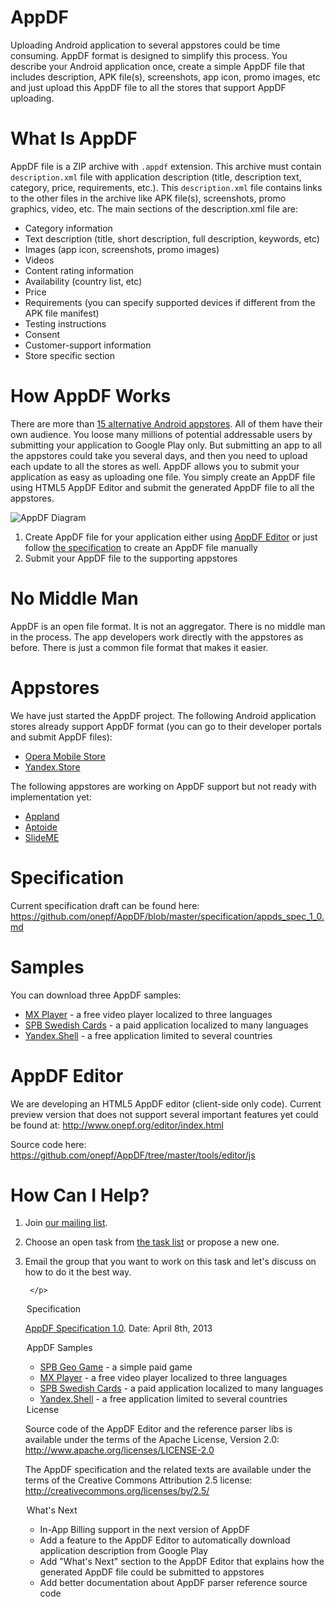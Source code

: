 AppDF
=====

Uploading Android application to several appstores could be time consuming. AppDF format is designed to simplify this process. You describe your Android application once, create a simple AppDF file that includes description, APK file(s), screenshots, app icon, promo images, etc and just upload this AppDF file to all the stores that support AppDF uploading.

What Is AppDF
=====
AppDF file is a ZIP archive with <code>.appdf</code> extension. This archive must contain <code>description.xml</code> file with
application description (title, description text, category, price, requirements, etc.). This <code>description.xml</code> file contains
links to the other files in the archive like APK file(s), screenshots, promo graphics, video, etc. The main sections
of the description.xml file are:
* Category information
* Text description (title, short description, full description, keywords, etc)
* Images (app icon, screenshots, promo images)
* Videos
* Content rating information
* Availability (country list, etc)
* Price
* Requirements (you can specify supported devices if different from the APK file manifest)
* Testing instructions
* Consent
* Customer-support information
* Store specific section

How AppDF Works
=====
There are more than <a href="https://github.com/onepf/AppDF/wiki/Android-Application-Stores">15 alternative Android appstores</a>. All of them have their own audience. You loose many millions of potential addressable users by submitting your application to Google Play only.
But submitting an app to all the appstores could take you several days, and then you need to upload each update to all the stores as well. AppDF allows you to submit your application as easy as uploading one file. You simply create an AppDF file using HTML5 AppDF Editor and submit the generated AppDF file to all the appstores. 

![AppDF Diagram](http://www.onepf.org/img/appdfdiagram.png "AppDF Diagram")

1. Create AppDF file for your application either using <a href="http://wwww.onepf.org/editor/">AppDF Editor</a> or just follow <a href="/appdf/specification/">the specification</a> to create an AppDF file manually
2. Submit your AppDF file to the supporting appstores

No Middle Man
=====
AppDF is an open file format. It is not an aggregator. There is no middle man in the process. The app developers work directly with the appstores as before.
There is just a common file format that makes it easier.

Appstores
=====
We have just started the AppDF project. The following Android application stores already support AppDF format (you can go to their developer portals and submit AppDF files):
* <a href="http://apps.opera.com/">Opera Mobile Store</a>
* <a href="http://store.yandex.com/">Yandex.Store</a>

The following appstores are working on AppDF support but not ready with implementation yet:
* <a href="http://www.appland.se/">Appland</a>
* <a href="http://www.aptoide.com/">Aptoide</a>
* <a href="http://slideme.org/">SlideME</a>

Specification
=====
Current specification draft can be found here:  
https://github.com/onepf/AppDF/blob/master/specification/appds_spec_1_0.md

Samples
=====
You can download three AppDF samples:  
* [MX Player](https://github.com/onepf/AppDF/raw/master/samples/MX%20Player/mxplayer.appdf) - a free video player localized to three languages
* [SPB Swedish Cards](https://github.com/onepf/AppDF/raw/master/samples/SPB%20Swedish%20Cards/spbswedishcards.appdf) - a paid application localized to many languages
* [Yandex.Shell](https://github.com/onepf/AppDF/raw/master/samples/Yandex.Shell/yandex.shell.appdf) - a free application limited to several countries

AppDF Editor 
=====
We are developing an HTML5 AppDF editor (client-side only code). Current preview version that does not support several important features yet could be found at:
http://www.onepf.org/editor/index.html

Source code here:
https://github.com/onepf/AppDF/tree/master/tools/editor/js

How Can I Help?
=====
1. Join [our mailing list](http://groups.google.com/group/appdf).
2. Choose an open task from [the task list](https://github.com/onepf/AppDF/issues?labels=open+tasks&page=1&state=open) or propose a new one.
3. Email the group that you want to work on this task and let's discuss on how to do it the best way.



        </p>
      </section>    

      <section id="specification">
        <legend>Specification</legend>
        <p>
          <a href="https://github.com/onepf/AppDF/blob/master/specification/appds_spec_1_0.md">AppDF Specification 1.0</a>.
          Date: April 8th, 2013
        </p>
      </section>    
  
      <section id="samples">
        <legend>AppDF Samples</legend>
        <ul>
          <li><a href="/appdf/samples/com.softspb.geo_game.appdf">SPB Geo Game</a> - a simple paid game</li>
          <li><a href="/appdf/samples/mxplayer.appdf">MX Player</a> - a free video player localized to three languages</li>
          <li><a href="/appdf/samples/spbswedishcards.appdf">SPB Swedish Cards</a> - a paid application localized to many languages</li> 
          <li><a href="/appdf/samples/yandex.shell.appdf">Yandex.Shell</a> - a free application limited to several countries</li>          
        </ul>
      </section>    
  
      <section id="license">
        <legend>License</legend>
        <p>
          Source code of the AppDF Editor and the reference parser libs is available under the terms of the Apache License, Version 2.0:<br>
          <a href="http://www.apache.org/licenses/LICENSE-2.0">http://www.apache.org/licenses/LICENSE-2.0</a>
        </p>
        <p>
          The AppDF specification and the related texts are available under the terms of the Creative Commons Attribution 2.5 license:<br>
          <a href="http://creativecommons.org/licenses/by/2.5/">http://creativecommons.org/licenses/by/2.5/</a>
        </p>
      </section>    
  
      <section id="roadmap">
        <legend>What's Next</legend>
        <ul>
          <li>In-App Billing support in the next version of AppDF</li>
          <li>Add a feature to the AppDF Editor to automatically download application description from Google Play</li>
          <li>Add "What's Next" section to the AppDF Editor that explains how the generated AppDF file could be submitted to appstores</li> 
          <li>Add better documentation about AppDF parser reference source code</li>
        </ul>
      </section> 
